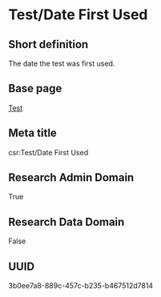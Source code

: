 # Test/Date First Used
## Short definition
The date the test was first used.
## Base page
[Test](../Objects/Test.md)
## Meta title
csr:Test/Date First Used
## Research Admin Domain
True
## Research Data Domain
False
## UUID
3b0ee7a8-889c-457c-b235-b467512d7814
